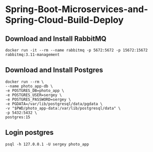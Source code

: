 # Spring-Boot-Microservices-and-Spring-Cloud-Build-Deploy

## Download and Install RabbitMQ
```shell
docker run -it --rm --name rabbitmq -p 5672:5672 -p 15672:15672 rabbitmq:3.11-management
```

## Download and Install Postgres
```shell
docker run --rm \
--name photo_app-db \
-e POSTGRES_DB=photo_app \
-e POSTGRES_USER=sergey \
-e POSTGRES_PASSWORD=sergey \
-e PGDATA=/var/lib/postgresql/data/pgdata \
-v "$PWD/photo_app-data:/var/lib/postgresql/data" \
-p 5432:5432 \
postgres:15
```

## Login postgres
```shell
psql -h 127.0.0.1 -U sergey photo_app
```
